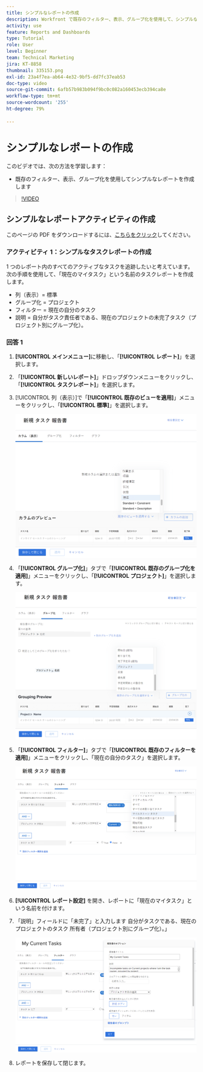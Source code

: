 ```yaml
---
title: シンプルなレポートの作成
description: Workfront で既存のフィルター、表示、グループ化を使用して、シンプルなレポートを作成する方法を説明します。
activity: use
feature: Reports and Dashboards
type: Tutorial
role: User
level: Beginner
team: Technical Marketing
jira: KT-8858
thumbnail: 335153.png
exl-id: 23a4f7ea-ab64-4e32-9bf5-dd7fc37eab53
doc-type: video
source-git-commit: 6afb57b983b094f9bc0c082a160453ecb394ca8e
workflow-type: tm+mt
source-wordcount: '255'
ht-degree: 79%

---
```


# シンプルなレポートの作成

このビデオでは、次の方法を学習します：

* 既存のフィルター、表示、グループ化を使用してシンプルなレポートを作成します

>[!VIDEO](https://video.tv.adobe.com/v/335153/?quality=12&learn=on)

## シンプルなレポートアクティビティの作成

このページの PDF をダウンロードするには、[こちらをクリック](/help/assets/create-simple-report-activities.pdf)してください。

### アクティビティ 1：シンプルなタスクレポートの作成

1 つのレポート内のすべてのアクティブなタスクを追跡したいと考えています。次の手順を使用して、「現在のマイタスク」という名前のタスクレポートを作成します。

* 列（表示）= 標準
* グループ化 = プロジェクト
* フィルター = 現在の自分のタスク
* 説明 = 自分がタスク責任者である、現在のプロジェクトの未完了タスク（プロジェクト別にグループ化）。

### 回答 1

1. **[!UICONTROL メインメニュー]**&#x200B;に移動し、「**[!UICONTROL レポート]**」を選択します。
1. 「**[!UICONTROL 新しいレポート]**」ドロップダウンメニューをクリックし、「**[!UICONTROL タスクレポート]**」を選択します。
1. [!UICONTROL 列（表示）]で「**[!UICONTROL 既存のビューを適用]**」メニューをクリックし、「**[!UICONTROL 標準]**」を選択します。

   ![タスクレポートの列を作成する画面の画像](assets/simple-task-report-columns.png)

1. 「**[!UICONTROL グループ化]**」タブで「**[!UICONTROL 既存のグループ化を適用]**」メニューをクリックし、「**[!UICONTROL プロジェクト]**」を選択します。

   ![タスクレポートでグループ化を作成する画面の画像](assets/simple-task-report-groupings.png)

1. 「**[!UICONTROL フィルター]**」タブで「**[!UICONTROL 既存のフィルターを適用]**」メニューをクリックし、「現在の自分のタスク」を選択します。

   ![タスクレポートにフィルターを作成する画面の画像](assets/simple-task-report-filters.png)

1. **[!UICONTROL レポート設定]** を開き、レポートに「現在のマイタスク」という名前を付けます。
1. 「説明」フィールドに「未完了」と入力します
自分がタスクである、現在のプロジェクトのタスク
所有者（プロジェクト別にグループ化）。」

   ![タスクレポート内のレポート設定画面の画像](assets/simple-task-report-report-settings.png)

1. レポートを保存して閉じます。
